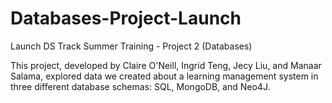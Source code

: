 # Databases-Project-Launch
Launch DS Track Summer Training - Project 2 (Databases)

This project, developed by Claire O'Neill, Ingrid Teng, Jecy Liu, and Manaar Salama, explored data we created about a learning management system in three different database schemas: SQL, MongoDB, and Neo4J.

